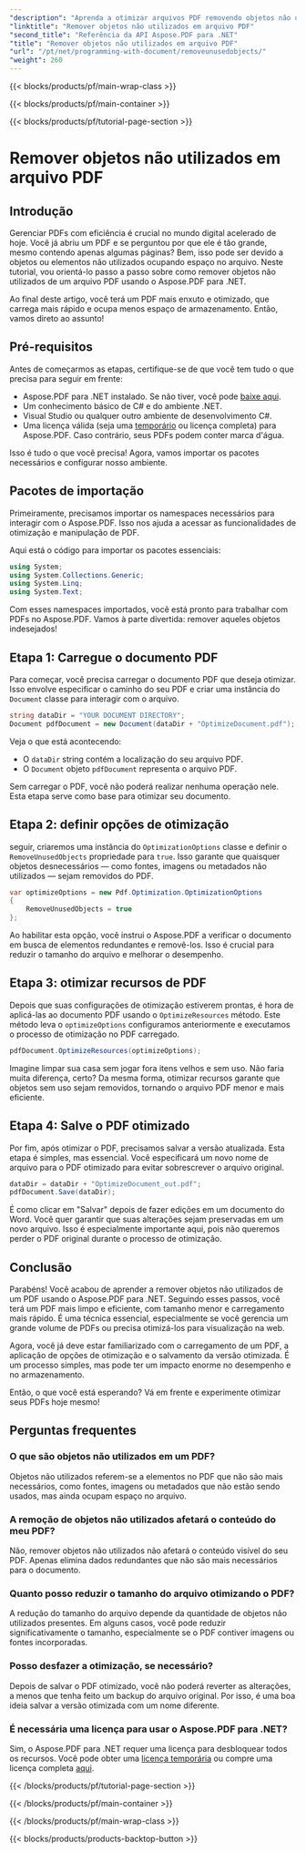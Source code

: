 ```yaml
---
"description": "Aprenda a otimizar arquivos PDF removendo objetos não utilizados usando o Aspose.PDF para .NET. Guia passo a passo para reduzir o tamanho do arquivo e melhorar o desempenho."
"linktitle": "Remover objetos não utilizados em arquivo PDF"
"second_title": "Referência da API Aspose.PDF para .NET"
"title": "Remover objetos não utilizados em arquivo PDF"
"url": "/pt/net/programming-with-document/removeunusedobjects/"
"weight": 260
---
```


{{< blocks/products/pf/main-wrap-class >}}

{{< blocks/products/pf/main-container >}}

{{< blocks/products/pf/tutorial-page-section >}}

# Remover objetos não utilizados em arquivo PDF

## Introdução

Gerenciar PDFs com eficiência é crucial no mundo digital acelerado de hoje. Você já abriu um PDF e se perguntou por que ele é tão grande, mesmo contendo apenas algumas páginas? Bem, isso pode ser devido a objetos ou elementos não utilizados ocupando espaço no arquivo. Neste tutorial, vou orientá-lo passo a passo sobre como remover objetos não utilizados de um arquivo PDF usando o Aspose.PDF para .NET. 

Ao final deste artigo, você terá um PDF mais enxuto e otimizado, que carrega mais rápido e ocupa menos espaço de armazenamento. Então, vamos direto ao assunto!

## Pré-requisitos

Antes de começarmos as etapas, certifique-se de que você tem tudo o que precisa para seguir em frente:

- Aspose.PDF para .NET instalado. Se não tiver, você pode [baixe aqui](https://releases.aspose.com/pdf/net/).
- Um conhecimento básico de C# e do ambiente .NET.
- Visual Studio ou qualquer outro ambiente de desenvolvimento C#.
- Uma licença válida (seja uma [temporário](https://purchase.aspose.com/temporary-license/) ou licença completa) para Aspose.PDF. Caso contrário, seus PDFs podem conter marca d'água.
  
Isso é tudo o que você precisa! Agora, vamos importar os pacotes necessários e configurar nosso ambiente.

## Pacotes de importação

Primeiramente, precisamos importar os namespaces necessários para interagir com o Aspose.PDF. Isso nos ajuda a acessar as funcionalidades de otimização e manipulação de PDF.

Aqui está o código para importar os pacotes essenciais:

```csharp
using System;
using System.Collections.Generic;
using System.Linq;
using System.Text;
```

Com esses namespaces importados, você está pronto para trabalhar com PDFs no Aspose.PDF. Vamos à parte divertida: remover aqueles objetos indesejados!

## Etapa 1: Carregue o documento PDF

Para começar, você precisa carregar o documento PDF que deseja otimizar. Isso envolve especificar o caminho do seu PDF e criar uma instância do `Document` classe para interagir com o arquivo.

```csharp
string dataDir = "YOUR DOCUMENT DIRECTORY";
Document pdfDocument = new Document(dataDir + "OptimizeDocument.pdf");
```

Veja o que está acontecendo:
- O `dataDir` string contém a localização do seu arquivo PDF.
- O `Document` objeto `pdfDocument` representa o arquivo PDF.

Sem carregar o PDF, você não poderá realizar nenhuma operação nele. Esta etapa serve como base para otimizar seu documento.

## Etapa 2: definir opções de otimização

seguir, criaremos uma instância do `OptimizationOptions` classe e definir o `RemoveUnusedObjects` propriedade para `true`. Isso garante que quaisquer objetos desnecessários — como fontes, imagens ou metadados não utilizados — sejam removidos do PDF.

```csharp
var optimizeOptions = new Pdf.Optimization.OptimizationOptions
{
    RemoveUnusedObjects = true
};
```

Ao habilitar esta opção, você instrui o Aspose.PDF a verificar o documento em busca de elementos redundantes e removê-los. Isso é crucial para reduzir o tamanho do arquivo e melhorar o desempenho.

## Etapa 3: otimizar recursos de PDF

Depois que suas configurações de otimização estiverem prontas, é hora de aplicá-las ao documento PDF usando o `OptimizeResources` método. Este método leva o `optimizeOptions` configuramos anteriormente e executamos o processo de otimização no PDF carregado.

```csharp
pdfDocument.OptimizeResources(optimizeOptions);
```

Imagine limpar sua casa sem jogar fora itens velhos e sem uso. Não faria muita diferença, certo? Da mesma forma, otimizar recursos garante que objetos sem uso sejam removidos, tornando o arquivo PDF menor e mais eficiente.

## Etapa 4: Salve o PDF otimizado

Por fim, após otimizar o PDF, precisamos salvar a versão atualizada. Esta etapa é simples, mas essencial. Você especificará um novo nome de arquivo para o PDF otimizado para evitar sobrescrever o arquivo original.

```csharp
dataDir = dataDir + "OptimizeDocument_out.pdf";
pdfDocument.Save(dataDir);
```

É como clicar em "Salvar" depois de fazer edições em um documento do Word. Você quer garantir que suas alterações sejam preservadas em um novo arquivo. Isso é especialmente importante aqui, pois não queremos perder o PDF original durante o processo de otimização.

## Conclusão

Parabéns! Você acabou de aprender a remover objetos não utilizados de um PDF usando o Aspose.PDF para .NET. Seguindo esses passos, você terá um PDF mais limpo e eficiente, com tamanho menor e carregamento mais rápido. É uma técnica essencial, especialmente se você gerencia um grande volume de PDFs ou precisa otimizá-los para visualização na web.

Agora, você já deve estar familiarizado com o carregamento de um PDF, a aplicação de opções de otimização e o salvamento da versão otimizada. É um processo simples, mas pode ter um impacto enorme no desempenho e no armazenamento.

Então, o que você está esperando? Vá em frente e experimente otimizar seus PDFs hoje mesmo!

## Perguntas frequentes

### O que são objetos não utilizados em um PDF?
Objetos não utilizados referem-se a elementos no PDF que não são mais necessários, como fontes, imagens ou metadados que não estão sendo usados, mas ainda ocupam espaço no arquivo.

### A remoção de objetos não utilizados afetará o conteúdo do meu PDF?
Não, remover objetos não utilizados não afetará o conteúdo visível do seu PDF. Apenas elimina dados redundantes que não são mais necessários para o documento.

### Quanto posso reduzir o tamanho do arquivo otimizando o PDF?
A redução do tamanho do arquivo depende da quantidade de objetos não utilizados presentes. Em alguns casos, você pode reduzir significativamente o tamanho, especialmente se o PDF contiver imagens ou fontes incorporadas.

### Posso desfazer a otimização, se necessário?
Depois de salvar o PDF otimizado, você não poderá reverter as alterações, a menos que tenha feito um backup do arquivo original. Por isso, é uma boa ideia salvar a versão otimizada com um nome diferente.

### É necessária uma licença para usar o Aspose.PDF para .NET?
Sim, o Aspose.PDF para .NET requer uma licença para desbloquear todos os recursos. Você pode obter uma [licença temporária](https://purchase.aspose.com/temporary-license/) ou compre uma licença completa [aqui](https://purchase.aspose.com/buy).

{{< /blocks/products/pf/tutorial-page-section >}}

{{< /blocks/products/pf/main-container >}}

{{< /blocks/products/pf/main-wrap-class >}}

{{< blocks/products/products-backtop-button >}}